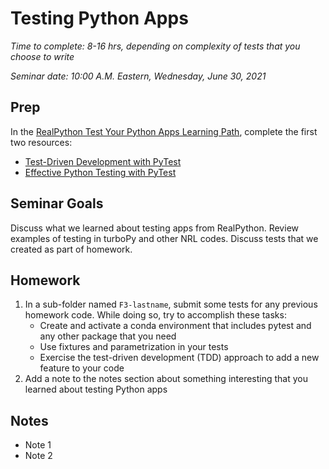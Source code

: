 Testing Python Apps
===================
*Time to complete: 8-16 hrs, depending on complexity of tests that you choose to write* 

*Seminar date: 10:00 A.M. Eastern, Wednesday, June 30, 2021*

Prep
----
In the [RealPython Test Your Python Apps Learning Path](https://realpython.com/learning-paths/test-your-python-apps/), complete the first two resources:
- [Test-Driven Development with PyTest](https://realpython.com/courses/test-driven-development-pytest/)
- [Effective Python Testing with PyTest](https://realpython.com/pytest-python-testing/) 

Seminar Goals
-------------
Discuss what we learned about testing apps from RealPython. Review examples of testing in turboPy and other NRL codes. Discuss tests
that we created as part of homework.

Homework
--------
1. In a sub-folder named `F3-lastname`, submit some tests for any previous homework code. While doing so, try to accomplish these tasks: 
    - Create and activate a conda environment that includes pytest and any other package that you need
    - Use fixtures and parametrization in your tests
    - Exercise the test-driven development (TDD) approach to add a new feature to your code
2. Add a note to the notes section about something interesting that you learned about testing Python apps

Notes
-----
- Note 1
- Note 2